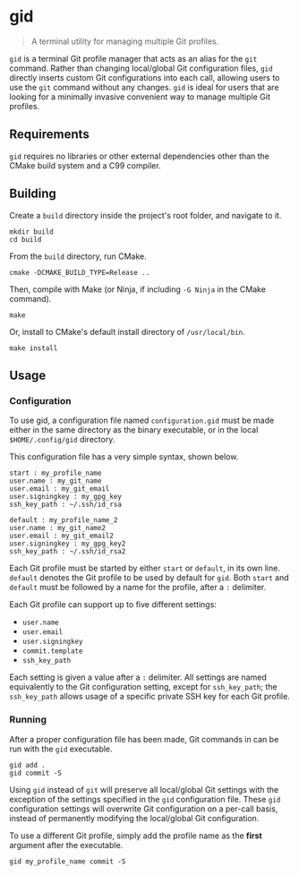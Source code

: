 # gid

> A terminal utility for managing multiple Git profiles.

`gid` is a terminal Git profile manager that acts as an alias for the `git`
command. Rather than changing local/global Git configuration files, `gid`
directly inserts custom Git configurations into each call, allowing users
to use the `git` command without any changes. `gid` is ideal for users that
are looking for a minimally invasive convenient way to manage multiple Git
profiles.

## Requirements

`gid` requires no libraries or other external dependencies other than the
CMake build system and a C99 compiler.

## Building

Create a `build` directory inside the project's root folder, and navigate
to it.

```console
mkdir build
cd build
```

From the `build` directory, run CMake.

```console
cmake -DCMAKE_BUILD_TYPE=Release ..
```

Then, compile with Make (or Ninja, if including `-G Ninja` in the CMake
command).

```console
make
```

Or, install to CMake's default install directory of `/usr/local/bin`.

```console
make install
```

## Usage

### Configuration

To use gid, a configuration file named `configuration.gid` must be made
either in the same directory as the binary executable, or in the local
`$HOME/.config/gid` directory.

This configuration file has a very simple syntax, shown below.

```
start : my_profile_name
user.name : my_git_name
user.email : my_git_email
user.signingkey : my_gpg_key
ssh_key_path : ~/.ssh/id_rsa

default : my_profile_name_2
user.name : my_git_name2
user.email : my_git_email2
user.signingkey : my_gpg_key2
ssh_key_path : ~/.ssh/id_rsa2
```

Each Git profile must be started by either `start` or `default`, in its
own line. `default` denotes the Git profile to be used by default for
`gid`. Both `start` and `default` must be followed by a name for the
profile, after a `:` delimiter.

Each Git profile can support up to five different settings:

- `user.name`
- `user.email`
- `user.signingkey`
- `commit.template`
- `ssh_key_path`

Each setting is given a value after a `:` delimiter. All settings are named
equivalently to the Git configuration setting, except for `ssh_key_path`; the
`ssh_key_path` allows usage of a specific private SSH key for each Git
profile.

### Running

After a proper configuration file has been made, Git commands in can be run
with the `gid` executable.

```console
gid add .
gid commit -S
```

Using `gid` instead of `git` will preserve all local/global Git settings with
the exception of the settings specified in the `gid` configuration file. These
`gid` configuration settings will overwrite Git configuration on a per-call
basis, instead of permanently modifying the local/global Git configuration.

To use a different Git profile, simply add the profile name as the **first**
argument after the executable.

```console
gid my_profile_name commit -S
```

